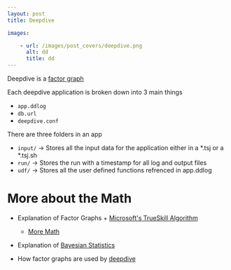 ```yaml
---
layout: post
title: Deepdive

images:

    - url: /images/post_covers/deepdive.png
      alt: dd
      title: dd
---
```

Deepdive is a [factor graph](http://deepdive.stanford.edu/assets/factor_graph.pdf)

Each deepdive application is broken down into 3 main things
  + `app.ddlog`
  + `db.url`
  + `deepdive.conf`

There are three folders in an app
  + `input/` -> Stores all the input data for the application either in a *.tsj or a *.tsj.sh
  + `run/` -> Stores the run with a timestamp for all log and output files
  + `udf/` -> Stores all the user defined functions refrenced in app.ddlog


# More about the Math

+ Explanation of Factor Graphs + [Microsoft's TrueSkill Algorithm](http://www.moserware.com/2010/03/computing-your-skill.html)
  + [More Math](http://www.moserware.com/assets/computing-your-skill/The%20Math%20Behind%20TrueSkill.pdf)
  
+ Explanation of [Bayesian Statistics](https://www.youtube.com/watch?v=0F0QoMCSKJ4)

+ How factor graphs are used by [deepdive](http://deepdive.stanford.edu/inference#additional-resources)
